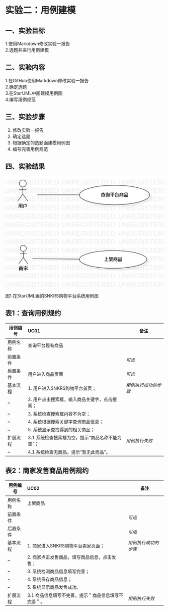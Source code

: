 # 实验二：用例建模

## 一、实验目标

1.使用Markdown修改实验一报告  
2.选题并进行用例建模

## 二、实验内容

1.在GitHub使用Markdown修改实验一报告  
2.确定选题  
3.在StarUML中画建模用例图  
4.编写用例规范

## 三、实验步骤

1. 修改实验一报告
2. 确定选题  
3. 根据确定的选题画建模用例图
4. 编写完善用例规范

## 四、实验结果

![第一个用例图](./UseCaseDiagram3.jpg)

图1.在StarUML画的SNKRS购物平台系统用例图


## 表1：查询用例规约  

用例编号  | UC01 | 备注  
-|:-|-  
用例名称  | 查询平台现有商品  |   
前置条件  |      | *可选*   
后置条件  |  用户进入商品页面    | *可选*   
基本流程  | 1. 用户进入SNKRS购物平台首页；  |*用例执行成功的步骤*    
~| 2. 用户点击搜索框，输入商品关键字，点击搜索；  | 
~| 3. 系统检查搜索框内容不为空；  |  
~| 4. 系统根据搜索关键字查询商品信息；  |   
~| 5. 系统显示查找得到的相关商品；   |   
扩展流程  | 3.1 系统检查搜索框为空，提示“商品名称不能为空”；  |*用例执行失败*     
~| 4.1 系统检查无商品，提示“暂无此商品”。  |


## 表2：商家发售商品用例规约  

用例编号  | UC02 | 备注  
-|:-|-  
用例名称  | 上架商品  |   
前置条件  |      | *可选*   
后置条件  |      | *可选*   
基本流程  | 1. 商家进入SNKRS购物平台卖家页面；  |*用例执行成功的步骤*    
~| 2. 商家点击发售商品，填写商品信息，点击发售；  |   
~| 3. 系统检测商品信息填写完善； | 
~| 4. 系统保存商品信息； | 
~| 5. 系统显示商品发售成功。 |
扩展流程  | 3.1 商品信息填写不完善，提示＂商品信息填写不完善＂。  |*用例执行失败*    

